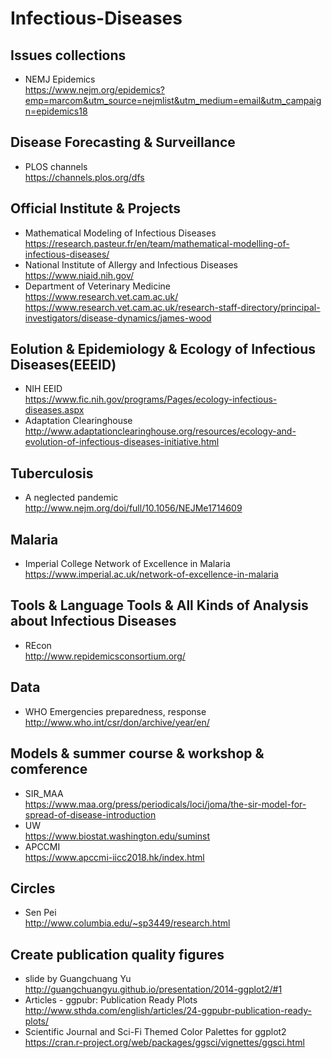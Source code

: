 # Infectious-Diseases
## Issues collections
* NEMJ Epidemics<br>https://www.nejm.org/epidemics?emp=marcom&utm_source=nejmlist&utm_medium=email&utm_campaign=epidemics18
## Disease Forecasting & Surveillance
* PLOS channels<br> https://channels.plos.org/dfs
## Official Institute & Projects
* Mathematical Modeling of Infectious Diseases<br>https://research.pasteur.fr/en/team/mathematical-modelling-of-infectious-diseases/ 
* National Institute of Allergy and Infectious Diseases <br> https://www.niaid.nih.gov/
* Department of Veterinary Medicine<br>https://www.research.vet.cam.ac.uk/<br>
https://www.research.vet.cam.ac.uk/research-staff-directory/principal-investigators/disease-dynamics/james-wood
## Eolution & Epidemiology & Ecology of Infectious Diseases(EEEID)
* NIH EEID<br>https://www.fic.nih.gov/programs/Pages/ecology-infectious-diseases.aspx
* Adaptation Clearinghouse<br> http://www.adaptationclearinghouse.org/resources/ecology-and-evolution-of-infectious-diseases-initiative.html
## Tuberculosis
* A neglected pandemic<br>http://www.nejm.org/doi/full/10.1056/NEJMe1714609 
## Malaria<br>
* Imperial College Network of Excellence in Malaria<br>  https://www.imperial.ac.uk/network-of-excellence-in-malaria
## Tools & Language Tools & All Kinds of Analysis about Infectious Diseases
* REcon<br>http://www.repidemicsconsortium.org/
## Data
* WHO Emergencies preparedness, response<br>http://www.who.int/csr/don/archive/year/en/
## Models & summer course & workshop & comference
* SIR_MAA<br>https://www.maa.org/press/periodicals/loci/joma/the-sir-model-for-spread-of-disease-introduction
* UW <br> https://www.biostat.washington.edu/suminst
* APCCMI <br> https://www.apccmi-iicc2018.hk/index.html
## Circles
* Sen Pei<br>http://www.columbia.edu/~sp3449/research.html
## Create publication quality figures
* slide by Guangchuang Yu<br>http://guangchuangyu.github.io/presentation/2014-ggplot2/#1
* Articles - ggpubr: Publication Ready Plots<br>http://www.sthda.com/english/articles/24-ggpubr-publication-ready-plots/
* Scientific Journal and Sci-Fi Themed Color Palettes for ggplot2<br>https://cran.r-project.org/web/packages/ggsci/vignettes/ggsci.html
